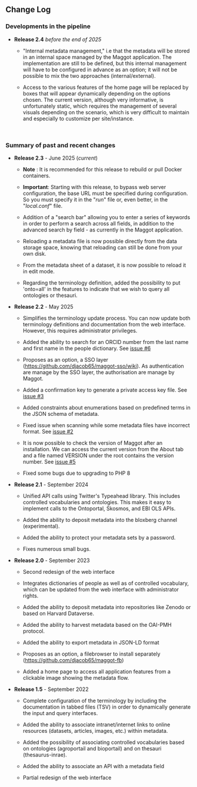 ## Change Log


### Developments in the pipeline

* **Release 2.4** _before the end of 2025_

   * "Internal metadata management," i.e that the metadata will be stored in an internal space managed by the Maggot application. The implementation are still to be defined, but this internal management will have to be configured in advance as an option; it will not be possible to mix the two approaches (internal/external).
   
   * Access to the various features of the home page will be replaced by boxes that will appear dynamically depending on the options chosen. The current version, although very informative, is unfortunately static, which requires the management of several visuals depending on the scenario, which is very difficult to maintain and especially to customize per site/instance.

<br>

### Summary of past and recent changes

* **Release 2.3** -  June 2025 (_current_)

   * **Note** : It is recommended for this release to rebuild or pull Docker containers.

   * **Important**: Starting with this release, to bypass web server configuration, the base URL must be specified during configuration. So you must specify it in the "_run_" file or, even better, in the "_local.conf_" file.

   * Addition of a "search bar" allowing you to enter a series of keywords in order to perform a search across all fields, in addition to the advanced search by field - as currently in the Maggot application.

   * Reloading a metadata file is now possible directly from the data storage space, knowing that reloading can still be done from your own disk.

   * From the metadata sheet of a dataset, it is now possible to reload it in edit mode.

   * Regarding the terminology definition, added the possibility to put 'onto=all' in the features to indicate that we wish to query all ontologies or thesauri.


* **Release 2.2** - May 2025

   * Simplifies the terminology update process. You can now update both terminology definitions and documentation from the web interface. However, this requires administrator privileges.
   
   * Added the ability to search for an ORCID number from the last name and first name in the people dictionary. See [issue #6](https://github.com/inrae/pgd-mmdt/issues/6)

   * Proposes as an option, a SSO layer (https://github.com/djacob65/maggot-sso/wiki). As authentication are manage by the SSO layer, the authorisation are manage by Maggot.
   
   * Added a confirmation key to generate a private access key file. See [issue #3](https://github.com/inrae/pgd-mmdt/issues/3)

   * Added constraints about enumerations based on predefined terms in the JSON schema of metadata.

   * Fixed issue when scanning while some metadata files have incorrect format. See [issue #2](https://github.com/inrae/pgd-mmdt/issues/2)
   
   * It is now possible to check the version of Maggot after an installation. We can access the current version from the About tab and a file named VERSION under the root contains the version number. See [issue #5](https://github.com/inrae/pgd-mmdt/issues/5)

   * Fixed some bugs due to upgrading to PHP 8


* **Release 2.1** - September 2024

   * Unified API calls using Twitter's Typeahead library. This includes controlled vocabularies and ontologies. This makes it easy to implement calls to the Ontoportal, Skosmos, and EBI OLS APIs.

   * Added the ability to deposit metadata into the bloxberg channel (experimental).

   * Added the ability to protect your metadata sets by a password.

   * Fixes numerous small bugs.


* **Release 2.0** - September 2023

   * Second redesign of the web interface
   
   * Integrates dictionaries of people as well as of controlled vocabulary, which can be updated from the web interface with administrator rights.
   
   * Added the ability to deposit metadata into repositories like Zenodo or based on Harvard Dataverse.

   * Added the ability to harvest metadata based on the OAI-PMH protocol.

   * Added the ability to export metadata in JSON-LD format

   * Proposes as an option, a filebrowser to install separately (https://github.com/djacob65/maggot-fb)
   
   * Added a home page to access all application features from a clickable image showing the metadata flow.


* **Release 1.5** - September 2022

   * Complete configuration of the terminology by including the documentation in tabbed files (TSV) in order to dynamically generate the input and query interfaces.

   * Added the ability to associate intranet/internet links to online resources (datasets, articles, images, etc.) within metadata.

   * Added the possibility of associating controlled vocabularies based on ontologies (agroportail and bioportail) and on thesauri (thesaurus-inrae).

   * Added the ability to associate an API with a metadata field

   * Partial redesign of the web interface
